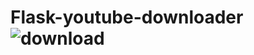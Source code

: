 # Flask-youtube-downloader![download](https://github.com/Samuel109331/Flask-youtube-downloader/assets/60266765/7b1806cf-196f-47d3-9912-6499bc256a7f)
